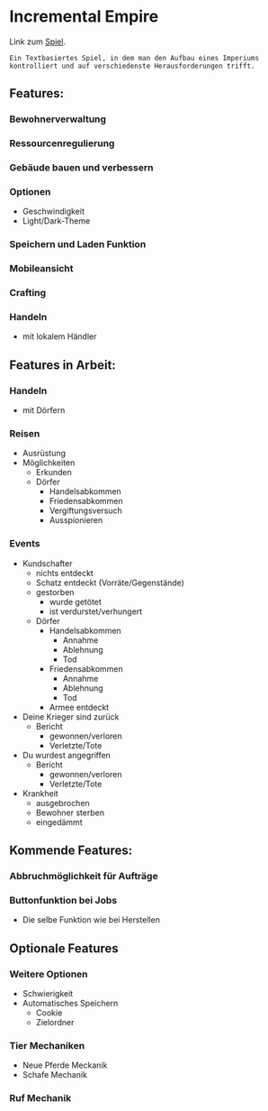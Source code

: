 # Incremental Empire
Link zum [Spiel](https://nickweyermann.github.io/Incremental-Empire).

`Ein Textbasiertes Spiel, in dem man den Aufbau eines Imperiums kontrolliert und auf verschiedenste Herausforderungen trifft.`

## Features:
### Bewohnerverwaltung
### Ressourcenregulierung
### Gebäude bauen und verbessern
### Optionen
- Geschwindigkeit
- Light/Dark-Theme
### Speichern und Laden Funktion
### Mobileansicht
### Crafting
### Handeln
- mit lokalem Händler

## Features in Arbeit:
### Handeln
- mit Dörfern
### Reisen
- Ausrüstung
- Möglichkeiten
  - Erkunden
  - Dörfer
    - Handelsabkommen
    - Friedensabkommen
    - Vergiftungsversuch
    - Ausspionieren
### Events
- Kundschafter
  - nichts entdeckt
  - Schatz entdeckt (Vorräte/Gegenstände)
  - gestorben
    - wurde getötet
    - ist verdurstet/verhungert
  - Dörfer
    - Handelsabkommen
      - Annahme
      - Ablehnung
      - Tod
    - Friedensabkommen
      - Annahme
      - Ablehnung
      - Tod
    - Armee entdeckt
- Deine Krieger sind zurück
  - Bericht
    - gewonnen/verloren
    - Verletzte/Tote
- Du wurdest angegriffen
  - Bericht
    - gewonnen/verloren
    - Verletzte/Tote
- Krankheit
  - ausgebrochen
  - Bewohner sterben
  - eingedämmt

## Kommende Features:
### Abbruchmöglichkeit für Aufträge
### Buttonfunktion bei Jobs
- Die selbe Funktion wie bei Herstellen
## Optionale Features
### Weitere Optionen
- Schwierigkeit
- Automatisches Speichern
  - Cookie
  - Zielordner
### Tier Mechaniken
- Neue Pferde Meckanik
- Schafe Mechanik
### Ruf Mechanik